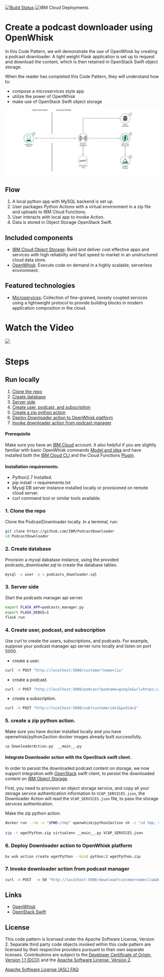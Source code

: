 [![Build Status](https://travis-ci.org/IBM/PodcastDownloader.svg?branch=master)](https://travis-ci.org/IBM/PodcastDownloader)
![IBM Cloud Deployments](https://metrics-tracker.mybluemix.net/stats/527357940ca5e1027fbf945add3b15c4/badge.svg)

# Create a podcast downloader using OpenWhisk
In this Code Pattern, we will demonstrate the use of OpenWhisk by creating a podcast downloader.  A light weight Flask application is set up to request and download the content, which is then retained in OpenStack Swift object storage.

When the reader has completed this Code Pattern, they will understand how to:

* compose a microservices style app
* utilize the power of OpenWhisk
* make use of OpenStack Swift object storage

![Architecture](pics/architecture.png)

## Flow
1. A local python app with MySQL backend is set up.
2. User packages Python Actions with a virtual environment in a zip file and uploads to IBM Cloud Functions.
3. User interacts with local app to invoke Action.
4. Data is stored in Object Storage OpenStack Swift.

## Included components
* [IBM Cloud Object Storage](https://console.bluemix.net/catalog/services/object-storage): Build and deliver cost effective apps and services with high reliability and fast speed to market in an unstructured cloud data store.
* [OpenWhisk](https://console.ng.bluemix.net/openwhisk): Execute code on demand in a highly scalable, serverless environment.

## Featured technologies
* [Microservices](https://www.ibm.com/developerworks/community/blogs/5things/entry/5_things_to_know_about_microservices?lang=en): Collection of fine-grained, loosely coupled services using a lightweight protocol to provide building blocks in modern application composition in the cloud.

# Watch the Video
[![](http://img.youtube.com/vi/95hDtAAzNnw/0.jpg)](https://www.youtube.com/watch?v=95hDtAAzNnw)

# Steps

## Run locally

1. [Clone the repo](1#-clone-the-repo)
2. [Create database](#2-create-database)
3. [Server side](#3-server-side)
4. [Create user, podcast, and subscription](#4-create-user-podcast-and-subscription)
5. [Create a zip python action](#5-create-a-zip-python-action)
6. [Deploy Downloader action to OpenWhisk platform](#6-deploy-downloader-action-to-openwhisk-platform)
7. [Invoke downloader action from podcast manager](#7-invoke-downloader-action-from-podcast-manager)

#### Prerequisite
Make sure you have an [IBM Cloud](https://console.ng.bluemix.net) account.
It also helpful if you are slightly familiar with basic OpenWhisk commands [Model and idea](https://github.com/IBM/openwhisk-action-trigger-rule) and have installed both the [IBM Cloud CLI](https://console.bluemix.net/docs/cli/reference/ibmcloud/download_cli.html) and the Cloud Functions [Plugin](https://console.bluemix.net/openwhisk/learn/cli).

#### Installation requirements:
- Python2.7 Installed.
- pip install -r requirements.txt
- Mysql DB server instance installed locally or provisioned on remote cloud server.
- curl command tool or similar tools available.

### 1. Clone the repo
Clone the PodcastDownloader locally. In a terminal, run:
```bash
git clone https://github.com/IBM/PodcastDownloader
cd PodcastDownloader
```

### 2. Create database
Provision a mysql dabatase instance, using the provided podcasts_downloader.sql to create the database
tables.
```bash
mysql -u user -p < podcasts_downloader.sql
```

### 3. Server side
Start the podcasts manager api server.
```bash
export FLASK_APP=podcasts_manager.py
export FLASK_DEBUG=1
flask run
```
### 4. Create user, podcast, and subscription
Use curl to create the users, subscriptions, and podcasts.
For example, suppose your podcast manager api server runs locally and listen on port 5000.

- create a user.
```bash
curl -X POST "http://localhost:5000/customer?name=liu"
```

- create a podcast.
```bash
curl -X POST "http://localhost:5000/podcast?podname=google&url=https://www.ted.com/talks/rss"
```

- create a subscription.
```bash
curl -X POST "http://localhost:5000/sub?customerid=1&podid=1"
```

### 5. create a zip python action.
Make sure you have docker installed locally and you have openwhisk/python2action
docker images already built successfully.

```bash
cp DownloaderAction.py  __main__.py
```

#### Integrate Downloader action with the OpenStack swift client.
In order to persist the downloaded podcast content on storage, we now support integration
with [OpenStack](https://www.openstack.org) swift client, to persist the downloaded content on [IBM Object Storage](https://www.bluemix.com).

First, you need to provision an object storage service, and copy all your storage service
authentication information to `VCAP_SERVICES.json`, the Downloader Action will read the `VCAP_SERVICES.json`
file, to pass the storage services authentication.

Make the zip python action.
```bash
docker run --rm -v "$PWD:/tmp" openwhisk/python2action sh -c "cd tmp; virtualenv virtualenv; source virtualenv/bin/activate; pip install -r requirements.txt;"

zip -r wgetPython.zip virtualenv __main__.py VCAP_SERVICES.json
```

### 6. Deploy Downloader action to OpenWhisk platform

```bash
bx wsk action create wgetPython --kind python:2 wgetPython.zip
```

### 7. Invoke downloader action from podcast manager
```bash
curl -X POST  -m 50 "http://localhost:5000/download?customername=liu&downloader_url=https://openwhisk.ng.bluemix.net/api/v1/namespaces/<cf_org>_<cf_space>/actions/wgetPython"
``` 

## Links

* [OpenWhisk](https://openwhisk.apache.org/)
* [OpenStack Swift](https://wiki.openstack.org/wiki/Swift)

## License
This code pattern is licensed under the Apache Software License, Version 2.  Separate third party code objects invoked within this code pattern are licensed by their respective providers pursuant to their own separate licenses. Contributions are subject to the [Developer Certificate of Origin, Version 1.1 (DCO)](https://developercertificate.org/) and the [Apache Software License, Version 2](http://www.apache.org/licenses/LICENSE-2.0.txt).

[Apache Software License (ASL) FAQ](http://www.apache.org/foundation/license-faq.html#WhatDoesItMEAN)
